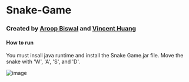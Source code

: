 # Snake-Game
### Created by [Aroop Biswal](https://github.com/AroopBiswal) and [Vincent Huang](https://github.com/vhcent)

#### How to run
You must insall java runtime and install the Snake Game.jar file. Move the snake with 'W', 'A', 'S', and 'D'.

![image](https://user-images.githubusercontent.com/84062739/149610181-63205bb2-1e05-4c0f-8a9f-499b396b4cbb.png)

